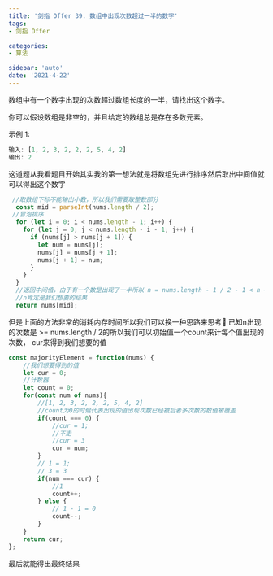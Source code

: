 ```yaml
---
title: '剑指 Offer 39. 数组中出现次数超过一半的数字'
tags:
- 剑指 Offer

categories:
- 算法

sidebar: 'auto'
date: '2021-4-22'
---
```


数组中有一个数字出现的次数超过数组长度的一半，请找出这个数字。

你可以假设数组是非空的，并且给定的数组总是存在多数元素。

示例 1:

```javascript
输入: [1, 2, 3, 2, 2, 2, 5, 4, 2]
输出: 2
```

这道题从我看题目开始其实我的第一想法就是将数组先进行排序然后取出中间值就可以得出这个数字

```javascript
 //取数组下标不能输出小数，所以我们需要取整数部分
  const mid = parseInt(nums.length / 2);
 //冒泡排序
  for (let i = 0; i < nums.length - 1; i++) {
    for (let j = 0; j < nums.length - i - 1; j++) {
      if (nums[j] > nums[j + 1]) {
        let num = nums[j];
        nums[j] = nums[j + 1];
        nums[j + 1] = num;
      }
    }
  }
  //返回中间值，由于有一个数是出现了一半所以 n = nums.length - 1 / 2 - 1 < n < n = nums.length - 1 / 2 + 1
  //n肯定是我们想要的结果
  return nums[mid];
```
但是上面的方法非常的消耗内存时间所以我们可以换一种思路来思考🤔
已知n出现的次数是 >= nums.length / 2的所以我们可以初始值一个count来计每个值出现的次数，
cur来得到我们想要的值
```javascript
const majorityElement = function(nums) {
    //我们想要得到的值
    let cur = 0;
    //计数器
    let count = 0;
    for(const num of nums){
        //[1, 2, 3, 2, 2, 2, 5, 4, 2]
        //count为0的时候代表出现的值出现次数已经被后者多次数的数值被覆盖
        if(count === 0) {
            //cur = 1;
            //不走
            //cur = 3
            cur = num;
        }
        // 1 = 1;
        // 3 = 3
        if(num === cur) {
            //1
            count++;
        } else {
            // 1 - 1 = 0
            count--;
        }
    }
    return cur;
};
```
最后就能得出最终结果

